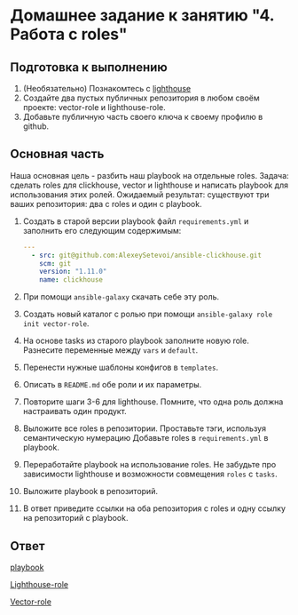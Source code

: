 # Домашнее задание к занятию "4. Работа с roles"

## Подготовка к выполнению

1. (Необязательно) Познакомтесь с [lighthouse](https://youtu.be/ymlrNlaHzIY?t=929)
2. Создайте два пустых публичных репозитория в любом своём проекте: vector-role и lighthouse-role.
3. Добавьте публичную часть своего ключа к своему профилю в github.

## Основная часть

Наша основная цель - разбить наш playbook на отдельные roles. Задача: сделать roles для clickhouse, vector и lighthouse и написать playbook для использования этих ролей. Ожидаемый результат: существуют три ваших репозитория: два с roles и один с playbook.

1. Создать в старой версии playbook файл `requirements.yml` и заполнить его следующим содержимым:

   ```yaml
   ---
     - src: git@github.com:AlexeySetevoi/ansible-clickhouse.git
       scm: git
       version: "1.11.0"
       name: clickhouse 
   ```

2. При помощи `ansible-galaxy` скачать себе эту роль.
3. Создать новый каталог с ролью при помощи `ansible-galaxy role init vector-role`.
4. На основе tasks из старого playbook заполните новую role. Разнесите переменные между `vars` и `default`.
5. Перенести нужные шаблоны конфигов в `templates`.
6. Описать в `README.md` обе роли и их параметры.
7. Повторите шаги 3-6 для lighthouse. Помните, что одна роль должна настраивать один продукт.
8. Выложите все roles в репозитории. Проставьте тэги, используя семантическую нумерацию Добавьте roles в `requirements.yml` в playbook.
9. Переработайте playbook на использование roles. Не забудьте про зависимости lighthouse и возможности совмещения `roles` с `tasks`.
10. Выложите playbook в репозиторий.
11. В ответ приведите ссылки на оба репозитория с roles и одну ссылку на репозиторий с playbook.

## Ответ

[playbook](ansible_playbook_17)

[Lighthouse-role](lighthouse)

[Vector-role](vector)
